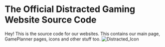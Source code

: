 # The Official Distracted Gaming Website Source Code
Hey! This is the source code for our websites. This contains our main page, GamePlanner pages, icons and other stuff too.
![Distracted_Icon](https://github.com/user-attachments/assets/b632c2b5-2614-4294-b21d-21edf8f5f8d1)
